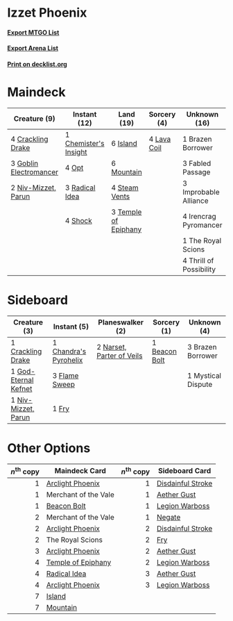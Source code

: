 # Izzet Phoenix

#### [Export MTGO List](../collection/Izzet%20Phoenix/Izzet%20Phoenix.txt)
#### [Export Arena List](../collection/Izzet%20Phoenix/Izzet%20Phoenix_arena.txt)
#### [Print on decklist.org](http://decklist.org/?deckmain=1%09Brazen%20Borrower%0A1%09Chemister's%20Insight%0A4%09Crackling%20Drake%0A3%09Fabled%20Passage%0A3%09Goblin%20Electromancer%0A3%09Improbable%20Alliance%0A4%09Irencrag%20Pyromancer%0A6%09Island%0A4%09Lava%20Coil%0A6%09Mountain%0A2%09Niv-Mizzet,%20Parun%0A4%09Opt%0A3%09Radical%20Idea%0A4%09Shock%0A4%09Steam%20Vents%0A3%09Temple%20of%20Epiphany%0A1%09The%20Royal%20Scions%0A4%09Thrill%20of%20Possibility&deckside=1%09Beacon%20Bolt%0A3%09Brazen%20Borrower%0A1%09Chandra's%20Pyrohelix%0A1%09Crackling%20Drake%0A3%09Flame%20Sweep%0A1%09Fry%0A1%09God-Eternal%20Kefnet%0A1%09Mystical%20Dispute%0A2%09Narset,%20Parter%20of%20Veils%0A1%09Niv-Mizzet,%20Parun)
# Maindeck

|                                          Creature (9)                                           |                                          Instant (12)                                          |                                           Land (19)                                           |                                     Sorcery (4)                                      |     Unknown (16)      |
|-------------------------------------------------------------------------------------------------|------------------------------------------------------------------------------------------------|-----------------------------------------------------------------------------------------------|--------------------------------------------------------------------------------------|-----------------------|
|4 [Crackling Drake](http://gatherer.wizards.com/Pages/Card/Details.aspx?multiverseid=452913)     |1 [Chemister's Insight](http://gatherer.wizards.com/Pages/Card/Details.aspx?multiverseid=452782)|6 [Island](http://gatherer.wizards.com/Pages/Card/Details.aspx?multiverseid=439857)            |4 [Lava Coil](http://gatherer.wizards.com/Pages/Card/Details.aspx?multiverseid=452858)|1 Brazen Borrower      |
|3 [Goblin Electromancer](http://gatherer.wizards.com/Pages/Card/Details.aspx?multiverseid=405244)|4 [Opt](http://gatherer.wizards.com/Pages/Card/Details.aspx?multiverseid=442948)                |6 [Mountain](http://gatherer.wizards.com/Pages/Card/Details.aspx?multiverseid=439859)          |                                                                                      |3 Fabled Passage       |
|2 [Niv-Mizzet, Parun](http://gatherer.wizards.com/Pages/Card/Details.aspx?multiverseid=452942)   |3 [Radical Idea](http://gatherer.wizards.com/Pages/Card/Details.aspx?multiverseid=452802)       |4 [Steam Vents](http://gatherer.wizards.com/Pages/Card/Details.aspx?multiverseid=405109)       |                                                                                      |3 Improbable Alliance  |
|                                                                                                 |4 [Shock](http://gatherer.wizards.com/Pages/Card/Details.aspx?multiverseid=129732)              |3 [Temple of Epiphany](http://gatherer.wizards.com/Pages/Card/Details.aspx?multiverseid=442808)|                                                                                      |4 Irencrag Pyromancer  |
|                                                                                                 |                                                                                                |                                                                                               |                                                                                      |1 The Royal Scions     |
|                                                                                                 |                                                                                                |                                                                                               |                                                                                      |4 Thrill of Possibility|


# Sideboard

|                                         Creature (3)                                          |                                          Instant (5)                                           |                                          Planeswalker (2)                                          |                                      Sorcery (1)                                       |   Unknown (4)    |
|-----------------------------------------------------------------------------------------------|------------------------------------------------------------------------------------------------|----------------------------------------------------------------------------------------------------|----------------------------------------------------------------------------------------|------------------|
|1 [Crackling Drake](http://gatherer.wizards.com/Pages/Card/Details.aspx?multiverseid=452913)   |1 [Chandra's Pyrohelix](http://gatherer.wizards.com/Pages/Card/Details.aspx?multiverseid=417684)|2 [Narset, Parter of Veils](http://gatherer.wizards.com/Pages/Card/Details.aspx?multiverseid=460988)|1 [Beacon Bolt](http://gatherer.wizards.com/Pages/Card/Details.aspx?multiverseid=452904)|3 Brazen Borrower |
|1 [God-Eternal Kefnet](http://gatherer.wizards.com/Pages/Card/Details.aspx?multiverseid=460980)|3 [Flame Sweep](http://gatherer.wizards.com/Pages/Card/Details.aspx?multiverseid=466893)        |                                                                                                    |                                                                                        |1 Mystical Dispute|
|1 [Niv-Mizzet, Parun](http://gatherer.wizards.com/Pages/Card/Details.aspx?multiverseid=452942) |1 [Fry](http://gatherer.wizards.com/Pages/Card/Details.aspx?multiverseid=466894)                |                                                                                                    |                                                                                        |                  |


# Other Options

|*n*<sup>th</sup> copy|                                        Maindeck Card                                        |*n*<sup>th</sup> copy|                                       Sideboard Card                                       |
|--------------------:|---------------------------------------------------------------------------------------------|--------------------:|--------------------------------------------------------------------------------------------|
|                    1|[Arclight Phoenix](http://gatherer.wizards.com/Pages/Card/Details.aspx?multiverseid=452841)  |                    1|[Disdainful Stroke](http://gatherer.wizards.com/Pages/Card/Details.aspx?multiverseid=420705)|
|                    1|Merchant of the Vale                                                                         |                    1|[Aether Gust](http://gatherer.wizards.com/Pages/Card/Details.aspx?multiverseid=466796)      |
|                    1|[Beacon Bolt](http://gatherer.wizards.com/Pages/Card/Details.aspx?multiverseid=452904)       |                    1|[Legion Warboss](http://gatherer.wizards.com/Pages/Card/Details.aspx?multiverseid=452859)   |
|                    2|Merchant of the Vale                                                                         |                    1|[Negate](http://gatherer.wizards.com/Pages/Card/Details.aspx?multiverseid=423707)           |
|                    2|[Arclight Phoenix](http://gatherer.wizards.com/Pages/Card/Details.aspx?multiverseid=452841)  |                    2|[Disdainful Stroke](http://gatherer.wizards.com/Pages/Card/Details.aspx?multiverseid=420705)|
|                    2|The Royal Scions                                                                             |                    2|[Fry](http://gatherer.wizards.com/Pages/Card/Details.aspx?multiverseid=466894)              |
|                    3|[Arclight Phoenix](http://gatherer.wizards.com/Pages/Card/Details.aspx?multiverseid=452841)  |                    2|[Aether Gust](http://gatherer.wizards.com/Pages/Card/Details.aspx?multiverseid=466796)      |
|                    4|[Temple of Epiphany](http://gatherer.wizards.com/Pages/Card/Details.aspx?multiverseid=442808)|                    2|[Legion Warboss](http://gatherer.wizards.com/Pages/Card/Details.aspx?multiverseid=452859)   |
|                    4|[Radical Idea](http://gatherer.wizards.com/Pages/Card/Details.aspx?multiverseid=452802)      |                    3|[Aether Gust](http://gatherer.wizards.com/Pages/Card/Details.aspx?multiverseid=466796)      |
|                    4|[Arclight Phoenix](http://gatherer.wizards.com/Pages/Card/Details.aspx?multiverseid=452841)  |                    3|[Legion Warboss](http://gatherer.wizards.com/Pages/Card/Details.aspx?multiverseid=452859)   |
|                    7|[Island](http://gatherer.wizards.com/Pages/Card/Details.aspx?multiverseid=439857)            |                     |                                                                                            |
|                    7|[Mountain](http://gatherer.wizards.com/Pages/Card/Details.aspx?multiverseid=439859)          |                     |                                                                                            |

